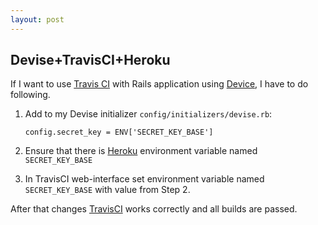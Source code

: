 ```yaml
---
layout: post
---
```


## Devise+TravisCI+Heroku

If I want to use [Travis CI](https://travis-ci.org) with Rails application using [Device](https://github.com/plataformatec/devise), I have to do following.

1. Add to my Devise initializer `config/initializers/devise.rb`:

    `config.secret_key = ENV['SECRET_KEY_BASE']`

2. Ensure that there is [Heroku](http://heroku.com/) environment variable named `SECRET_KEY_BASE`

3. In TravisCI web-interface set environment variable named `SECRET_KEY_BASE` with value from Step 2.

After that changes [TravisCI](https://travis-ci.org) works correctly and all builds are passed. 
